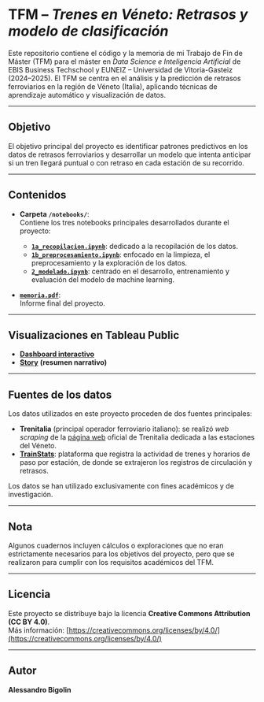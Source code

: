 # TFM – *Trenes en Véneto: Retrasos y modelo de clasificación*
Este repositorio contiene el código y la memoria de mi Trabajo de Fin de Máster (TFM) para el máster en *Data Science e Inteligencia Artificial* de EBIS Business Techschool y EUNEIZ – Universidad de Vitoria-Gasteiz (2024–2025).
El TFM se centra en el análisis y la predicción de retrasos ferroviarios en la región de Véneto (Italia), aplicando técnicas de aprendizaje automático y visualización de datos.

---

## Objetivo

El objetivo principal del proyecto es identificar patrones predictivos en los datos de retrasos ferroviarios y desarrollar un modelo que intenta anticipar si un tren llegará puntual o con retraso en cada estación de su recorrido.

---

## Contenidos

- **Carpeta `/notebooks/`**:  
  Contiene los tres notebooks principales desarrollados durante el proyecto:
  - [**`1a_recopilacion.ipynb`**](https://github.com/4l3b/tfm/blob/main/notebooks/1a_recopilacion.ipynb): dedicado a la recopilación de los datos.
  - [**`1b_preprocesamiento.ipynb`**](https://github.com/4l3b/tfm/blob/main/notebooks/1b_preprocesamiento.ipynb): enfocado en la limpieza, el preprocesamiento y la exploración de los datos.
  - [**`2_modelado.ipynb`**](https://github.com/4l3b/tfm/blob/main/notebooks/2_modelado.ipynb): centrado en el desarrollo, entrenamiento y evaluación del modelo de machine learning.

- [**`memoria.pdf`**](https://github.com/4l3b/tfm/blob/main/memoria.pdf):  
  Informe final del proyecto.

---

## Visualizaciones en Tableau Public

- [**Dashboard interactivo**](https://public.tableau.com/app/profile/alessandro.bigolin/viz/Trains_Veneto/Trains_Veneto_Dashboard)  
- [**Story**](https://public.tableau.com/app/profile/alessandro.bigolin/viz/Trains_Veneto/Storia1) **(resumen narrativo)**
  
---

## Fuentes de los datos

Los datos utilizados en este proyecto proceden de dos fuentes principales:  
- **Trenitalia** (principal operador ferroviario italiano): se realizó *web scraping* de la [página web](https://www.trenitalia.com/it/regionale/veneto/stazioni-servite-da-trenitalia-veneto.html) oficial de Trenitalia dedicada a las estaciones del Véneto.  
- [**TrainStats**](https://trainstats.altervista.org): plataforma que registra la actividad de trenes y horarios de paso por estación, de donde se extrajeron los registros de circulación y retrasos.  

Los datos se han utilizado exclusivamente con fines académicos y de investigación.

---

## Nota

Algunos cuadernos incluyen cálculos o exploraciones que no eran estrictamente necesarios para los objetivos del proyecto, pero que se realizaron para cumplir con los requisitos académicos del TFM. 

---
## Licencia

Este proyecto se distribuye bajo la licencia **Creative Commons Attribution (CC BY 4.0)**.  
Más información: [https://creativecommons.org/licenses/by/4.0/](https://creativecommons.org/licenses/by/4.0/)

---

## Autor

**Alessandro Bigolin** 
